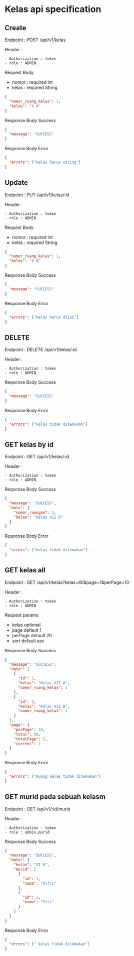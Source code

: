 # Kelas api specification

## Create

Endpoint : POST /api/v1/kelas

Header :

    - Authorization : token
    - role : ADMIN

Request Body

- nomor : required int
- kelas : required String

```json
{
  "nomor_ruang_kelas": 1,
  "kelas": "X A"
}
```

Response Body Success

```json
{
  "message": "SUCCESS"
}
```

Response Body Error

```json
{
  "errors": ["kelas harus string"]
}
```

## Update

Endpoint : PUT /api/v1/kelas/:id

Header :

    - Authorization : token
    - role : ADMIN

Request Body

- nomor : required int
- kelas : required String

```json
{
  "nomor_ruang_kelas": 1,
  "kelas": "X A"
}
```

Response Body Success

```json
{
  "message": "SUCCESS"
}
```

Response Body Error

```json
{
  "errors": ["kelas harus diisi"]
}
```

## DELETE

Endpoint : DELETE /api/v1/kelas/:id

Header :

    - Authorization : token
    - role : ADMIN

Response Body Success

```json
{
  "message": "SUCCESS"
}
```

Response Body Error

```json
{
  "errors": ["kelas tidak ditemukan"]
}
```

## GET kelas by id

Endpoint : GET /api/v1/kelas/:id

Header :

    - Authorization : token
    - role : ADMIN

Response Body Success

```json
{
  "message": "SUCCESS",
  "data": {
    "nomor_ruangan": 1,
    "kelas": "Kelas XII B"
  }
}
```

Response Body Error

```json
{
  "errors": ["kelas tidak ditemukan"]
}
```

## GET kelas all

Endpoint : GET /api/v1/kelas?kelas=XII&page=1&perPage=10

Header :

    - Authorization : token
    - role : ADMIN

Request params

- kelas optional
- page default 1
- perPage default 20
- sort default asc

Response Body Success

```json
{
  "message": "SUCCESS",
  "data": [
    {
      "id": 1,
      "kelas": "Kelas XII A",
      "nomor_ruang_kelas": 1
    },
    {
      "id": 2,
      "kelas": "Kelas XII B",
      "nomor_ruang_kelas": 1
    }
  ],
  "page": {
    "perPage": 10,
    "total": 50,
    "totalPage": 5,
    "current": 2
  }
}
```

Response Body Error

```json
{
  "errors": ["Ruang kelas tidak ditemukan"]
}
```

## GET murid pada sebuah kelasm

Endpoint : GET /api/v1/:id/murid

Header :

    - Authorization : token
    - role : admin,murid

Response Body Success

```json
{
  "message": "SUCCESS",
  "data": {
    "kelas": "XI A",
    "murid": [
      {
        "id": 1,
        "nama": "Alfri"
      },
      {
        "id": 2,
        "nama": "Siti"
      }
    ]
  }
}
```

Response Body Error

```json
{
  "errors": [" kelas tidak ditemukan"]
}
```
